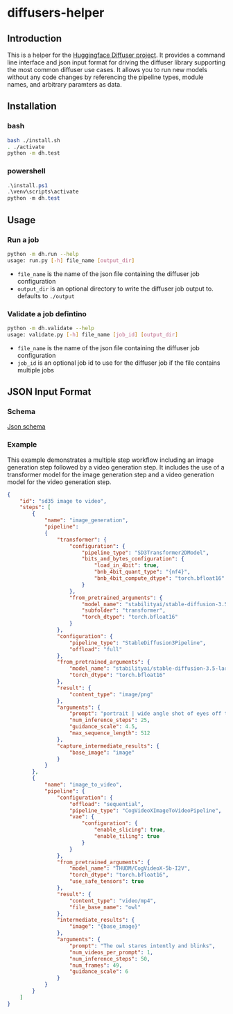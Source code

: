 # diffusers-helper

## Introduction

This is a helper for the [Huggingface Diffuser project](https://github.com/huggingface/diffusers). It provides a command line interface and json input format for driving the diffuser library supporting the most common diffuser use cases. It allows you to run new models without any code changes by referencing the pipeline types, module names, and arbitrary paramters as data.

## Installation

### bash

```bash
bash ./install.sh
. ./activate
python -m dh.test
```

### powershell

```powershell
.\install.ps1
.\venv\scripts\activate 
python -m dh.test
```

## Usage

### Run a job

```bash
python -m dh.run --help
usage: run.py [-h] file_name [output_dir]
```

- `file_name` is the name of the json file containing the diffuser job configuration
- `output_dir` is an optional directory to write the diffuser job output to. defaults to `./output`


### Validate a job defintino

```bash
python -m dh.validate --help
usage: validate.py [-h] file_name [job_id] [output_dir]
```

- `file_name` is the name of the json file containing the diffuser job configuration
- `job_id` is an optional job id to use for the diffuser job if the file contains multiple jobs

## JSON Input Format

### Schema

[Json schema](https://json-schema.app/view/%23?url=https%3A%2F%2Fraw.githubusercontent.com%2Fdkackman%2Fdiffusers-helper%2Frefs%2Fheads%2Fmaster%2Fdh%2Fproject_schema.json)

### Example

This example demonstrates a multiple step workflow including an image generation step followed by a video generation step. It includes the use of a transformer model for the image generation step and a video generation model for the video generation step.

```json
{
    "id": "sd35 image to video",
    "steps": [
        {
            "name": "image_generation",
            "pipeline": 
            {
                "transformer": {
                    "configuration": {
                        "pipeline_type": "SD3Transformer2DModel",
                        "bits_and_bytes_configuration": {
                            "load_in_4bit": true,
                            "bnb_4bit_quant_type": "{nf4}",
                            "bnb_4bit_compute_dtype": "torch.bfloat16"
                        }
                    },
                    "from_pretrained_arguments": {
                        "model_name": "stabilityai/stable-diffusion-3.5-large",
                        "subfolder": "transformer",
                        "torch_dtype": "torch.bfloat16"
                    }
                },
                "configuration": {
                    "pipeline_type": "StableDiffusion3Pipeline",
                    "offload": "full"
                },
                "from_pretrained_arguments": {
                    "model_name": "stabilityai/stable-diffusion-3.5-large",
                    "torch_dtype": "torch.bfloat16"
                },
                "result": {
                    "content_type": "image/png"
                },
                "arguments": {
                    "prompt": "portrait | wide angle shot of eyes off to one side of frame, lucid dream-like 3d model of owl, game asset, blender, looking off in distance ::8 style | glowing ::8 background | forest, vivid neon wonderland, particles, blue, green, orange ::7 parameters | rule of thirds, golden ratio, asymmetric composition, hyper- maximalist, octane render, photorealism, cinematic realism, unreal engine, 8k ::7 --ar 16:9 --s 1000",
                    "num_inference_steps": 25,
                    "guidance_scale": 4.5,
                    "max_sequence_length": 512
                },
                "capture_intermediate_results": {
                    "base_image": "image"
                }
            }
        },
        {
            "name": "image_to_video",
            "pipeline": {
                "configuration": {
                    "offload": "sequential",
                    "pipeline_type": "CogVideoXImageToVideoPipeline",
                    "vae": {
                        "configuration": {
                            "enable_slicing": true,
                            "enable_tiling": true
                        }
                    }
                },
                "from_pretrained_arguments": {
                    "model_name": "THUDM/CogVideoX-5b-I2V",
                    "torch_dtype": "torch.bfloat16",
                    "use_safe_tensors": true
                },
                "result": {
                    "content_type": "video/mp4",
                    "file_base_name": "owl"
                },
                "intermediate_results": {
                    "image": "{base_image}"
                },
                "arguments": {
                    "prompt": "The owl stares intently and blinks",
                    "num_videos_per_prompt": 1,
                    "num_inference_steps": 50,
                    "num_frames": 49,
                    "guidance_scale": 6
                }
            }
        }
    ]
}
```
